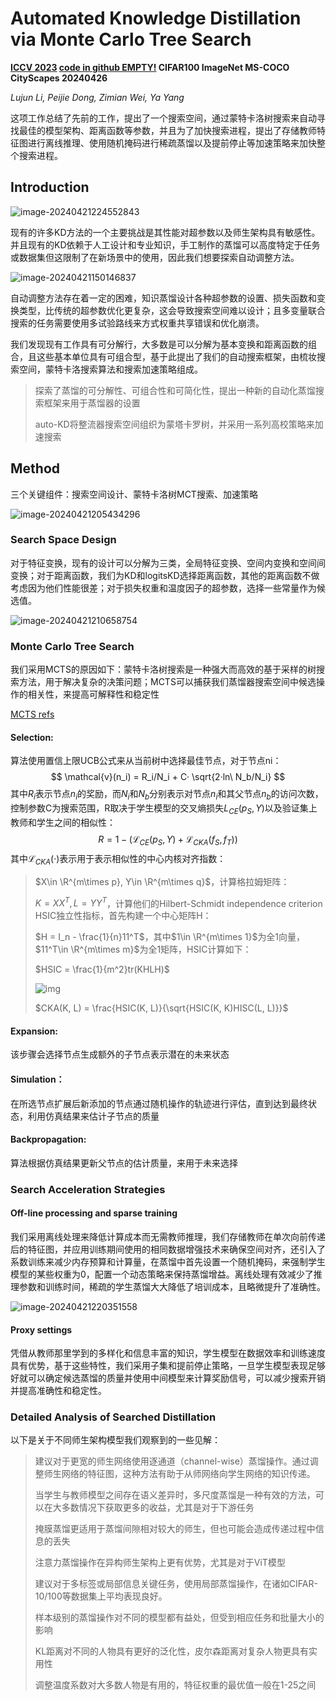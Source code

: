 # Automated Knowledge Distillation via Monte Carlo Tree Search

**[ICCV 2023](https://openaccess.thecvf.com/content/ICCV2023/html/Li_Automated_Knowledge_Distillation_via_Monte_Carlo_Tree_Search_ICCV_2023_paper.html)	[code in github EMPTY!](https://github.com/lilujunai/Auto-KD)	CIFAR100  ImageNet  MS-COCO  CityScapes	20240426**

*Lujun Li, Peijie Dong, Zimian Wei, Ya Yang*

这项工作总结了先前的工作，提出了一个搜索空间，通过蒙特卡洛树搜索来自动寻找最佳的模型架构、距离函数等参数，并且为了加快搜索进程，提出了存储教师特征图进行离线推理、使用随机掩码进行稀疏蒸馏以及提前停止等加速策略来加快整个搜索进程。

## Introduction 

![image-20240421224552843](imgs/image-20240421224552843.png)

现有的许多KD方法的一个主要挑战是其性能对超参数以及师生架构具有敏感性。并且现有的KD依赖于人工设计和专业知识，手工制作的蒸馏可以高度特定于任务或数据集但这限制了在新场景中的使用，因此我们想要探索自动调整方法。

![image-20240421150146837](imgs/image-20240421150146837.png)

自动调整方法存在着一定的困难，知识蒸馏设计各种超参数的设置、损失函数和变换类型，比传统的超参数优化更复杂，这会导致搜索空间难以设计；且多变量联合搜索的任务需要使用多试验路线来方式权重共享错误和优化崩溃。

我们发现现有工作具有可分解行，大多数是可以分解为基本变换和距离函数的组合，且这些基本单位具有可组合型，基于此提出了我们的自动搜索框架，由梳妆搜索空间，蒙特卡洛搜索算法和搜索加速策略组成。

> 探索了蒸馏的可分解性、可组合性和可简化性，提出一种新的自动化蒸馏搜索框架来用于蒸馏器的设置
>
> auto-KD将整流器搜索空间组织为蒙塔卡罗树，并采用一系列高校策略来加速搜索

## Method

三个关键组件：搜索空间设计、蒙特卡洛树MCT搜索、加速策略

![image-20240421205434296](imgs/image-20240421205434296.png)

### Search Space Design

对于特征变换，现有的设计可以分解为三类，全局特征变换、空间内变换和空间间变换；对于距离函数，我们为KD和logitsKD选择距离函数，其他的距离函数不做考虑因为他们性能很差；对于损失权重和温度因子的超参数，选择一些常量作为候选值。

![image-20240421210658754](imgs/image-20240421210658754.png)

### Monte Carlo Tree Search

我们采用MCTS的原因如下：蒙特卡洛树搜索是一种强大而高效的基于采样的树搜索方法，用于解决复杂的决策问题；MCTS可以捕获我们蒸馏器搜索空间中候选操作的相关性，来提高可解释性和稳定性

[MCTS refs](https://zhuanlan.zhihu.com/p/53948964)

#### Selection:

算法使用置信上限UCB公式来从当前树中选择最佳节点，对于节点ni：
$$
\mathcal{v}(n_i) = R_i/N_i + C· \sqrt{2·ln\ N_b/N_i}
$$
其中$R_i$表示节点$n_i$的奖励，而$N_i$和$N_b$分别表示对节点$n_i$和其父节点$n_b$的访问次数，控制参数C为搜索范围，R取决于学生模型的交叉熵损失$L_{CE}(p_S, Y)$以及验证集上教师和学生之间的相似性：
$$
R = 1-(\mathcal{L}_{CE}(p_S, Y) + \mathcal{L}_{CKA}(f_S, f_T))
$$
其中$\mathcal{L}_{CKA}(·)$表示用于表示相似性的中心内核对齐指数：

> $X\in \R^{m\times p}, Y\in \R^{m\times q}$，计算格拉姆矩阵：
>
> $K = XX^T, L = YY^T$，计算他们的Hilbert-Schmidt independence criterion HSIC独立性指标，首先构建一个中心矩阵H：
>
> $H = I_n - \frac{1}{n}11^T$，其中$1\in \R^{m\times 1}$为全1向量，$11^T\in \R^{m\times m}$为全1矩阵，HSIC计算如下：
>
> $HSIC = \frac{1}{m^2}tr(KHLH)$
>
> ![img](imgs/hsic.jpg)
>
> $CKA(K, L) = \frac{HSIC(K, L)}{\sqrt{HSIC(K, K)HISC(L, L)}}$

#### Expansion:

该步骤会选择节点生成额外的子节点表示潜在的未来状态

#### Simulation：

在所选节点扩展后新添加的节点通过随机操作的轨迹进行评估，直到达到最终状态，利用仿真结果来估计子节点的质量

#### Backpropagation:

算法根据仿真结果更新父节点的估计质量，来用于未来选择

### Search Acceleration Strategies

#### Off-line processing and sparse training

我们采用离线处理来降低计算成本而无需教师推理，我们存储教师在单次向前传递后的特征图，并应用训练期间使用的相同数据增强技术来确保空间对齐，还引入了系数训练来减少内存预算和计算量，在蒸馏中首先设置一个随机掩码，来强制学生模型的某些权重为0，配置一个动态策略来保持蒸馏增益。离线处理有效减少了推理参数和训练时间，稀疏的学生蒸馏大大降低了培训成本，且略微提升了准确性。

![image-20240421220351558](imgs/image-20240421220351558.png)

#### Proxy settings

凭借从教师那里学到的多样化和信息丰富的知识，学生模型在数据效率和训练速度具有优势，基于这些特性，我们采用子集和提前停止策略，一旦学生模型表现足够好就可以确定候选蒸馏的质量并使用中间模型来计算奖励信号，可以减少搜索开销并提高准确性和稳定性。

### Detailed Analysis of Searched Distillation

以下是关于不同师生架构模型我们观察到的一些见解：

> 建议对于更宽的师生网络使用逐通道（channel-wise）蒸馏操作。通过调整师生网络的特征图，这种方法有助于从师网络向学生网络的知识传递。
>
> 当学生与教师模型之间存在语义差异时，多尺度蒸馏是一种有效的方法，可以在大多数情况下获取更多的收益，尤其是对于下游任务
>
> 掩膜蒸馏更适用于蒸馏间隙相对较大的师生，但也可能会造成传递过程中信息的丢失
>
> 注意力蒸馏操作在异构师生架构上更有优势，尤其是对于ViT模型
>
> 建议对于多标签或局部信息关键任务，使用局部蒸馏操作，在诸如CIFAR-10/100等数据集上平均表现良好。
>
> 样本级别的蒸馏操作对不同的模型都有益处，但受到相应任务和批量大小的影响
>
> KL距离对不同的人物具有更好的泛化性，皮尔森距离对复杂人物更具有实用性
>
> 调整温度系数对大多数人物是有用的，特征权重的最优值一般在1-25之间
